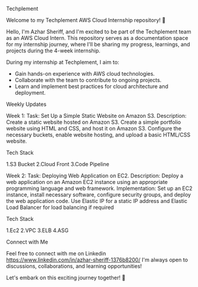 Techplement

Welcome to my Techplement AWS Cloud Internship repository! 🚀


Hello, I'm Azhar Sheriff, and I'm excited to be part of the Techplement team as an AWS Cloud Intern. This repository serves as a documentation space for my internship journey, where I'll be sharing my progress, learnings, and projects during the 4-week internship.

During my internship at Techplement, I aim to:

- Gain hands-on experience with AWS cloud technologies.
- Collaborate with the team to contribute to ongoing projects.
- Learn and implement best practices for cloud architecture and deployment.

Weekly Updates

Week 1:
Task: Set Up a Simple Static Website on Amazon S3.
Description: Create a static website hosted on Amazon S3. Create a simple portfolio website using HTML and CSS, and host it on Amazon S3.
             Configure the necessary buckets, enable website hosting, and upload a basic HTML/CSS website.


Tech Stack

1.S3 Bucket
2.Cloud Front
3.Code Pipeline

Week 2:
Task: Deploying Web Application on EC2.
Description: Deploy a web application on an Amazon EC2 instance using an appropriate programming language and web framework. Implementation: Set up an EC2 instance, install 
             necessary software, configure security groups, and deploy the web application code. Use Elastic IP for a static IP address and Elastic Load Balancer for load 
             balancing if required

Tech Stack

1.Ec2
2.VPC
3.ELB
4.ASG


Connect with Me

Feel free to connect with me on Linkedin https://www.linkedin.com/in/azhar-sheriff-1376b8200/ I'm always open to discussions, collaborations, and learning opportunities!

Let's embark on this exciting journey together! 🚀
